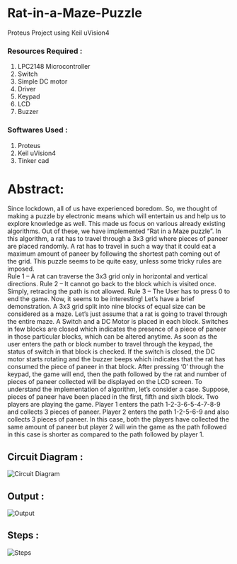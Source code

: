 # Rat-in-a-Maze-Puzzle
Proteus Project using Keil uVision4

### Resources Required :
1) LPC2148 Microcontroller 
2) Switch
3) Simple DC motor
4) Driver
5) Keypad
6) LCD 
7) Buzzer

### Softwares Used : 
1) Proteus
2) Keil uVision4
3) Tinker cad

# Abstract: 
Since lockdown, all of us have experienced boredom. So, we thought of making a puzzle by electronic means which will entertain us and help us to explore knowledge as well. This made us focus on various already existing algorithms. Out of these, we have implemented “Rat in a Maze puzzle”. In this algorithm, a rat has to travel through a 3x3 grid where pieces of paneer are placed randomly. A rat has to travel in such a way that it could eat a maximum amount of paneer by following the shortest path coming out of the grid. This puzzle seems to be quite easy, unless some tricky rules are imposed.                                            
Rule 1 – A rat can traverse the 3x3 grid only in horizontal and vertical directions. 
Rule 2 – It cannot go back to the block which is visited once. Simply, retracing the path is not allowed.
Rule 3 – The User has to press 0 to end the game.
Now, it seems to be interesting!
Let’s have a brief demonstration.
A 3x3 grid split into nine blocks of equal size can be considered as a maze. Let’s just assume that a rat is going to travel through the entire maze. A Switch and a DC Motor is placed in each block. Switches in few blocks are closed which indicates the presence of a piece of paneer in those particular blocks, which can be altered anytime. As soon as the user enters the path or block number to travel through the keypad, the status of switch in that block is checked. If the switch is closed, the DC motor starts rotating and the buzzer beeps which indicates that the rat has consumed the piece of paneer in that block. After pressing ‘0’ through the keypad, the game will end, then the path followed by the rat and number of pieces of paneer collected will be displayed on the LCD screen.
To understand the implementation of algorithm, let’s consider a case.
Suppose, pieces of paneer have been placed in the first, fifth and sixth block. Two players are playing the game. Player 1 enters the path 1-2-3-6-5-4-7-8-9 and collects 3 pieces of paneer. Player 2 enters the path 1-2-5-6-9 and also collects 3 pieces of paneer. In this case, both the players have collected the same amount of paneer but player 2 will win the game as the path followed in this case is shorter as compared to the path followed by player 1.   

## Circuit Diagram :
![Circuit Diagram](https://user-images.githubusercontent.com/59772587/121689377-29583b80-cae2-11eb-8761-f6254e4016ec.jpg)

## Output :
![Output](https://user-images.githubusercontent.com/59772587/121800348-d4860380-cc4e-11eb-8218-a06fa623b05a.jpg)

## Steps :
![Steps](https://user-images.githubusercontent.com/59772587/121692808-19daf180-cae6-11eb-9c3f-2dd612fb1606.jpg)


